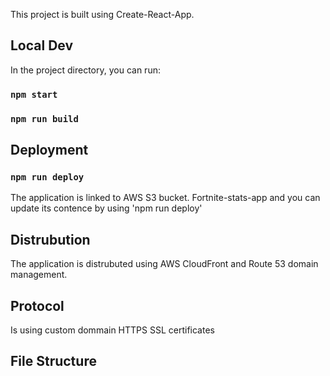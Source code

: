This project is built using Create-React-App. 

## Local Dev

In the project directory, you can run:

### `npm start`

### `npm run build`

## Deployment

### `npm run deploy`

The application is linked to AWS S3 bucket. Fortnite-stats-app and you can update its contence by using 'npm run deploy'

## Distrubution 

The application is distrubuted using AWS CloudFront and Route 53 domain management.

## Protocol 

Is using custom dommain HTTPS SSL certificates 

## File Structure

